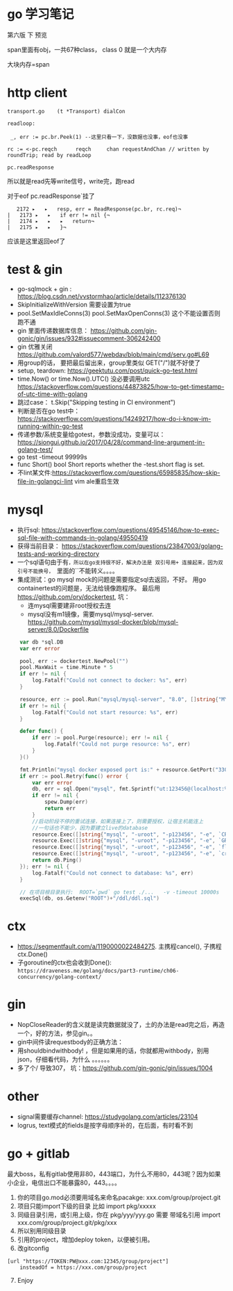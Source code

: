 # go 学习笔记

第六版 下 预览

span里面有obj，一共67种class， class 0 就是一个大内存

大块内存=span 

 

# http client

```
transport.go    (t *Transport) dialCon

readloop:

 _, err := pc.br.Peek(1) --这里只看一下，没数据也没事，eof也没事
 
rc := <-pc.reqch      reqch     chan requestAndChan // written by roundTrip; read by readLoop  

pc.readResponse

```

所以就是read先等write信号，write完，跑read

对于eof pc.readResponse`挂了

```
   2172 ▸   ▸   resp, err = ReadResponse(pc.br, rc.req)¬
|   2173 ▸   ▸   if err != nil {¬
|   2174 ▸   ▸   ▸   return¬
|   2175 ▸   ▸   }¬
```

应该是这里返回eof了


# test & gin

* go-sqlmock + gin : https://blog.csdn.net/vvstormhao/article/details/112376130
 * SkipInitializeWithVersion 需要设置为true
 * 	pool.SetMaxIdleConns(3) pool.SetMaxOpenConns(3) 这个不能设置否则跑不通
* gin 里面传递数据库信息： https://github.com/gin-gonic/gin/issues/932#issuecomment-306242400
* gin 优雅关闭 https://github.com/valord577/webdav/blob/main/cmd/serv.go#L69
* 用group的话， 要把最后留出来，group里类似 GET("/")就不好使了
* setup, teardown: https://geektutu.com/post/quick-go-test.html
* time.Now() or time.Now().UTC() 没必要调用utc https://stackoverflow.com/questions/44873825/how-to-get-timestamp-of-utc-time-with-golang
* 跳过case：  t.Skip("Skipping testing in CI environment")
* 判断是否在go test中：https://stackoverflow.com/questions/14249217/how-do-i-know-im-running-within-go-test
* 传递参数/系统变量给gotest，参数没成功，变量可以：https://siongui.github.io/2017/04/28/command-line-argument-in-golang-test/
* go test -timeout 99999s
* func Short() bool   Short reports whether the -test.short flag is set.
* 不lint某文件:https://stackoverflow.com/questions/65985835/how-skip-file-in-golangci-lint vim ale重启生效

# mysql

* 执行sql: https://stackoverflow.com/questions/49545146/how-to-exec-sql-file-with-commands-in-golang/49550419
* 获得当前目录： https://stackoverflow.com/questions/23847003/golang-tests-and-working-directory
* 一个sql语句由于有``，所以在go支持很不好，解决办法是 双引号用+ 连接起来，因为双引号不能换号， ``里面的``不能转义。。。。
* 集成测试：go mysql mock的问题是需要指定sql去返回，不好。 用go containertest的问题是，无法给镜像跑程序。 最后用 https://github.com/ory/dockertest, 坑：
  * 连mysql需要建非root授权去连
  * mysql没有m1镜像，需要mysql/mysql-server. https://github.com/mysql/mysql-docker/blob/mysql-server/8.0/Dockerfile  

```go
	var db *sql.DB
	var err error

	pool, err := dockertest.NewPool("")
	pool.MaxWait = time.Minute * 5
	if err != nil {
		log.Fatalf("Could not connect to docker: %s", err)
	}

	resource, err := pool.Run("mysql/mysql-server", "8.0", []string{"MYSQL_ROOT_PASSWORD=123456"})
	if err != nil {
		log.Fatalf("Could not start resource: %s", err)
	}

	defer func() {
		if err := pool.Purge(resource); err != nil {
			log.Fatalf("Could not purge resource: %s", err)
		}
	}()

	fmt.Println("mysql docker exposed port is:" + resource.GetPort("3306/tcp"))
	if err := pool.Retry(func() error {
		var err error
		db, err = sql.Open("mysql", fmt.Sprintf("ut:123456@(localhost:%s)/live", resource.GetPort("3306/tcp")))
		if err != nil {
			spew.Dump(err)
			return err
		}
		//启动阶段不停的重试连接，如果连接上了，则需要授权，让宿主机能连上
		//一句话也不能少，因为要建立live的database
		resource.Exec([]string{"mysql", "-uroot", "-p123456", "-e", `CREATE USER 'ut'@'%' IDENTIFIED BY '123456';`}, dockertest.ExecOptions{})
		resource.Exec([]string{"mysql", "-uroot", "-p123456", "-e", `GRANT ALL ON *.* TO 'ut'@'%'`}, dockertest.ExecOptions{})
		resource.Exec([]string{"mysql", "-uroot", "-p123456", "-e", `flush privileges;`}, dockertest.ExecOptions{})
		resource.Exec([]string{"mysql", "-uroot", "-p123456", "-e", `create database live;`}, dockertest.ExecOptions{})
		return db.Ping()
	}); err != nil {
		log.Fatalf("Could not connect to database: %s", err)
	}

	// 在项目根目录执行:  ROOT=`pwd` go test ./...   -v -timeout 10000s
	execSql(db, os.Getenv("ROOT")+"/ddl/ddl.sql")
```




# ctx

* https://segmentfault.com/a/1190000022484275. 主携程cancel(), 子携程ctx.Done()
* 子goroutine的ctx也会收到Done(): `https://draveness.me/golang/docs/part3-runtime/ch06-concurrency/golang-context/`


# gin

* NopCloseReader的含义就是读完数据就没了，土的办法是read完之后，再造一个，好的方法，参见gin。。
* gin中间件读requestbody的正确方法：    
* 用shouldbindwithbody! ，但是如果用的话，你就都用withbody，别用json，仔细看代码，为什么  。。。。。。
* 多了个/ 导致307， 坑：https://github.com/gin-gonic/gin/issues/1004



# other

* signal需要缓存channel: https://studygolang.com/articles/23104
* logrus, text模式的fields是按字母顺序补的，在后面，有时看不到

# go + gitlab

最大boss，私有gitlab使用非80，443端口，为什么不用80，443呢？因为如果小企业，电信出口不能暴露80，443。。。。

1. 你的项目go.mod必须要用域名来命名pacakge: xxx.com/group/project.git 
2. 项目只能import下级的目录 比如 import pkg/xxxxx
3. 同级目录引用，或引用上级，你在 pkg/yyy/yyy.go 需要 带域名引用 import xxx.com/group/project.git/pkg/xxx
4. 所以别用同级目录
5. 引用的project，增加deploy token，以便被引用。
6. 改gitconfig 
```
[url "https://TOKEN:PW@xxx.com:12345/group/project"]
    insteadOf = https://xxx.com/group/project

```
7. Enjoy




